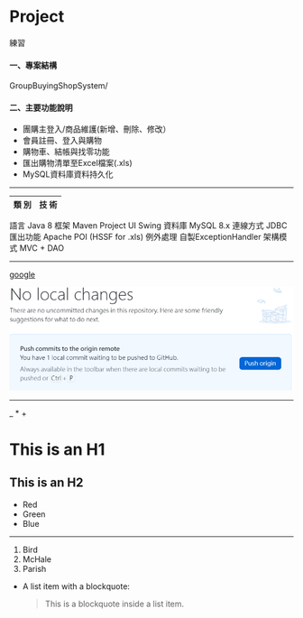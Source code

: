 # Project
練習


#### 一、專案結構

GroupBuyingShopSystem/





#### 二、主要功能說明
- 團購主登入/商品維護(新增、刪除、修改）
- 會員註冊、登入與購物
- 購物車、結帳與找零功能
- 匯出購物清單至Excel檔案(.xls)
- MySQL資料庫資料持久化

*****

|   類 別   |   技 術      | 
| --------  | --------     |
語言	          Java 8
框架	       Maven Project
UI	             Swing
資料庫	        MySQL 8.x
連線方式	       JDBC
匯出功能	    Apache POI (HSSF for .xls)
例外處理	    自製ExceptionHandler
架構模式	    MVC + DAO







*****
[google](http://www.google.com)

![JPG1](/Picture/JPG1.png) 

*****

\_ \* \+

This is an H1
=============

This is an H2
-------------

*   Red
*   Green
*   Blue

*****

1.  Bird
2.  McHale
3.  Parish
   

*   A list item with a blockquote:

    > This is a blockquote
    > inside a list item.





